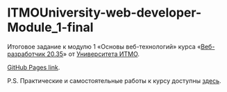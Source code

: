 # ITMOUniversity-web-developer-Module_1-final

Итоговое задание к модулю 1 «Основы веб-технологий» курса «[Веб-разработчик 20.35](https://web.archive.org/web/20220525010814/https://design.itmo.ru/courses/web_developer_junior/)» от [Университета ИТМО](https://itmo.ru).

[GitHub Pages link](https://inventivespark.github.io/ITMOUniversity-web-developer-Module_1-final/).

P.S. Практические и самостоятельные работы к курсу доступны [здесь](https://github.com/InventiveSpark/ITMOUniversity-web-developer).